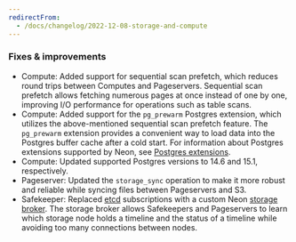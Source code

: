 ```yaml
---
redirectFrom:
  - /docs/changelog/2022-12-08-storage-and-compute
---
```


### Fixes & improvements

- Compute: Added support for sequential scan prefetch, which reduces round trips between Computes and Pageservers. Sequential scan prefetch allows fetching numerous pages at once instead of one by one, improving I/O performance for operations such as table scans.
- Compute: Added support for the `pg_prewarm` Postgres extension, which utilizes the above-mentioned sequential scan prefetch feature. The `pg_prewarm` extension provides a convenient way to load data into the Postgres buffer cache after a cold start. For information about Postgres extensions supported by Neon, see [Postgres extensions](/docs/extensions/pg-extensions).
- Compute: Updated supported Postgres versions to 14.6 and 15.1, respectively.
- Pageserver: Updated the `storage_sync` operation to make it more robust and reliable while syncing files between Pageservers and S3.
- Safekeeper: Replaced [etcd](https://etcd.io/) subscriptions with a custom Neon [storage broker](https://github.com/neondatabase/neon/blob/main/docs/storage_broker.md). The storage broker allows Safekeepers and Pageservers to learn which storage node holds a timeline and the status of a timeline while avoiding too many connections between nodes.
